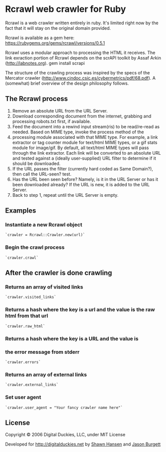 # Rcrawl web crawler for Ruby
Rcrawl is a web crawler written entirely in ruby.  It's limited right now by the fact that it will stay on the original domain provided.

Rcrawl is available as a gem here: https://rubygems.org/gems/rcrawl/versions/0.5.1

Rcrawl uses a modular approach to processing the HTML it receives.  The link exraction portion of Rcrawl depends on the scrAPI toolkit by Assaf Arkin (http://labnotes.org).
	gem install scrapi

The structure of the crawling process was inspired by the specs of the Mercator crawler (http://www.cindoc.csic.es/cybermetrics/pdf/68.pdf).  A (somewhat) brief overview of the design philosophy follows.

## The Rcrawl process
1. Remove an absolute URL from the URL Server.
2. Download corresponding document from the internet, grabbing and processing robots.txt first, if available.
3. Feed the document into a rewind input stream(ris) to be read/re-read as needed.  Based on MIME type, invoke the process method of the
4. processing module associated with that MIME type.  For example, a link extractor or tag counter module for text/html MIME types, or a gif stats module for image/gif.  By default, all text/html MIME types will pass through the link extractor.  Each link will be converted to an absolute URL and tested against a (ideally user-supplied) URL filter to determine if it should be downloaded.
5. If the URL passes the filter (currently hard coded as Same Domain?), then call the URL-seen? test.
6. Has the URL been seen before?  Namely, is it in the URL Server or has it been downloaded already?  If the URL is new, it is added to the URL Server.
7. Back to step 1, repeat until the URL Server is empty.

## Examples

### Instantiate a new Rcrawl object
	`crawler = Rcrawl::Crawler.new(url)`


### Begin the crawl process
	`crawler.crawl`

## After the crawler is done crawling

### Returns an array of visited links
	`crawler.visited_links`


### Returns a hash where the key is a url and the value is the raw html from that url
	`crawler.raw_html`


### Returns a hash where the key is a URL and the value is
### the error message from stderr
	`crawler.errors`


### Returns an array of external links
	`crawler.external_links`

### Set user agent
	`crawler.user_agent = "Your fancy crawler name here"`

## License
Copyright © 2006 Digital Duckies, LLC, under MIT License

Developed for http://digitalduckies.net by [Shawn Hansen](https://github.com/geekles) and [Jason Burgett](https://github.com/jasbur)
